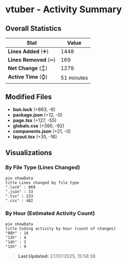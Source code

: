 # vtuber - Activity Summary 

## Overall Statistics

| Stat                   | Value                                                             |
| ---------------------- | ----------------------------------------------------------------- |
| **Lines Added** (➕)   | 1448                                          |
| **Lines Removed** (➖) | 169                                        |
| **Net Change** (↕)    | 1279                |
| **Active Time** (⌚)   | 51 minutes |


## Modified Files
- **bun.lock** (+863, -6)
- **package.json** (+12, -0)
- **page.tsx** (+127, -55)
- **globals.css** (+390, -92)
- **components.json** (+21, -0)
- **layout.tsx** (+35, -16)

## Visualizations

### By File Type (Lines Changed)

```mermaid
pie showData
title Lines changed by file type
".lock" : 869
".json" : 33
".tsx" : 233
".css" : 482
```

### By Hour (Estimated Activity Count)

```mermaid
pie showData
title Coding activity by hour (count of changes)
"00h" : 16
"13h" : 4
"14h" : 3
"15h" : 9
```


> **Last Updated:** 27/07/2025, 15:58:38